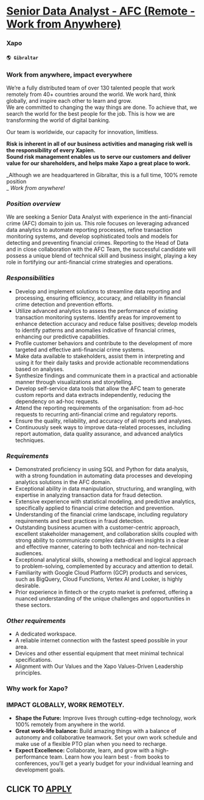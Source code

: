 # [Senior Data Analyst - AFC (Remote - Work from Anywhere)](https://www.remotewlb.com/apply/senior-data-analyst-afc-remote-work-from-anywhere-68034)  
### Xapo  
#### `🌎 Gibraltar`  

### Work from anywhere, impact everywhere

We’re a fully distributed team of over 130 talented people that work remotely from 40+ countries around the world. We work hard, think globally, and inspire each other to learn and grow.  
We are committed to changing the way things are done. To achieve that, we search the world for the best people for the job. This is how we are transforming the world of digital banking.

Our team is worldwide, our capacity for innovation, limitless.

 **Risk is inherent in all of our business activities and managing risk well is the responsibility of every Xapien.  
Sound risk management enables us to serve our customers and deliver value for our shareholders, and helps make Xapo a great place to work.**

 _Although we are headquartered in Gibraltar, this is a full time, 100% remote position  
_ _Work from anywhere!_

###  _Position overview_

We are seeking a Senior Data Analyst with experience in the anti-financial crime (AFC) domain to join us. This role focuses on leveraging advanced data analytics to automate reporting processes, refine transaction monitoring systems, and develop sophisticated tools and models for detecting and preventing financial crimes. Reporting to the Head of Data and in close collaboration with the AFC Team, the successful candidate will possess a unique blend of technical skill and business insight, playing a key role in fortifying our anti-financial crime strategies and operations.

###  _Responsibilities_

  * Develop and implement solutions to streamline data reporting and processing, ensuring efficiency, accuracy, and reliability in financial crime detection and prevention efforts.
  * Utilize advanced analytics to assess the performance of existing transaction monitoring systems. Identify areas for improvement to enhance detection accuracy and reduce false positives; develop models to identify patterns and anomalies indicative of financial crimes, enhancing our predictive capabilities.
  * Profile customer behaviors and contribute to the development of more targeted and effective anti-financial crime systems.
  * Make data available to stakeholders, assist them in interpreting and using it for their daily tasks and provide actionable recommendations based on analyses.
  * Synthesize findings and communicate them in a practical and actionable manner through visualizations and storytelling.
  * Develop self-service data tools that allow the AFC team to generate custom reports and data extracts independently, reducing the dependency on ad-hoc requests.
  * Attend the reporting requirements of the organisation: from ad-hoc requests to recurring anti-financial crime and regulatory reports.
  * Ensure the quality, reliability, and accuracy of all reports and analyses.
  * Continuously seek ways to improve data-related processes, including report automation, data quality assurance, and advanced analytics techniques.

###  _Requirements_

  * Demonstrated proficiency in using SQL and Python for data analysis, with a strong foundation in automating data processes and developing analytics solutions in the AFC domain. 
  * Exceptional ability in data manipulation, structuring, and wrangling, with expertise in analyzing transaction data for fraud detection.
  * Extensive experience with statistical modeling, and predictive analytics, specifically applied to financial crime detection and prevention.
  * Understanding of the financial crime landscape, including regulatory requirements and best practices in fraud detection.
  * Outstanding business acumen with a customer-centric approach, excellent stakeholder management, and collaboration skills coupled with strong ability to communicate complex data-driven insights in a clear and effective manner, catering to both technical and non-technical audiences.
  * Exceptional analytical skills, showing a methodical and logical approach to problem-solving, complemented by accuracy and attention to detail.
  * Familiarity with Google Cloud Platform (GCP) products and services, such as BigQuery, Cloud Functions, Vertex AI and Looker, is highly desirable.
  * Prior experience in fintech or the crypto market is preferred, offering a nuanced understanding of the unique challenges and opportunities in these sectors.

###  _Other requirements_

  * A dedicated workspace.
  * A reliable internet connection with the fastest speed possible in your area.
  * Devices and other essential equipment that meet minimal technical specifications.
  * Alignment with Our Values and the Xapo Values-Driven Leadership principles.

### Why work for Xapo?

### IMPACT GLOBALLY, WORK REMOTELY.

  *  **Shape the Future:** Improve lives through cutting-edge technology, work 100% remotely from anywhere in the world.
  *  **Great work-life balance:** Build amazing things with a balance of autonomy and collaborative teamwork. Set your own work schedule and make use of a flexible PTO plan when you need to recharge. 
  * **Expect Excellence:** Collaborate, learn, and grow with a high-performance team. Learn how you learn best - from books to conferences, you’ll get a yearly budget for your individual learning and development goals.

  
## CLICK TO [APPLY](https://www.remotewlb.com/apply/senior-data-analyst-afc-remote-work-from-anywhere-68034)

